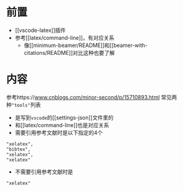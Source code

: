 # 前置
- [[vscode-latex]]插件
- 参考[[latex/command-line]]，有对应关系
    - 像[[minimum-beamer/README]]和[[beamer-with-citations/README]]对比这种也要了解
# 内容
参考https://www.cnblogs.com/minor-second/p/15710893.html
常见两种`"tools"`列表
- 是写到`vscode`的[[settings-json]]文件里的
- 和[[latex/command-line]]也是对应关系
- 需要引用参考文献时是以下指定的4个
```
"xelatex",
"bibtex",
"xelatex",
"xelatex"
```
- 不需要引用参考文献时是
```
"xelatex"
```